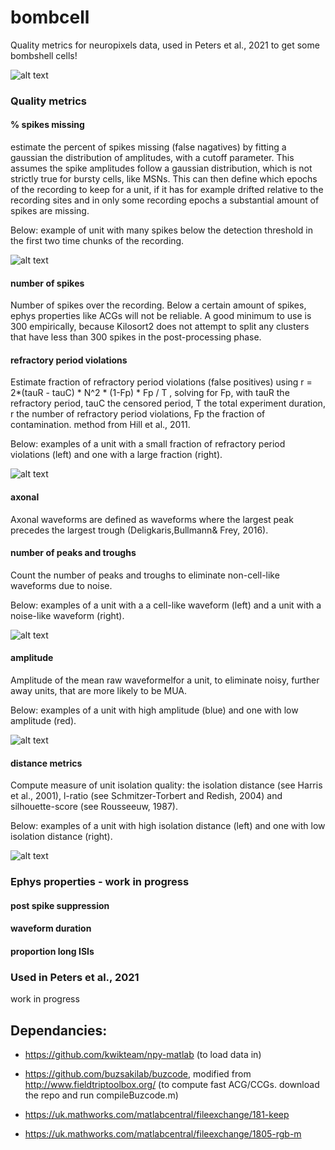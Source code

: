 # bombcell

Quality metrics for neuropixels data, used in Peters et al., 2021 to get some bombshell cells! 

![alt text](https://github.com/Julie-Fabre/bombcell/blob/master/images/bomcell.png?raw=true)


### Quality metrics 

####  % spikes missing 

estimate the percent of spikes missing (false nagatives) by fitting a gaussian the distribution of amplitudes, with a cutoff parameter. This assumes the spike amplitudes follow a gaussian distribution, which is not strictly true for bursty cells, like MSNs. This can then define which epochs of the recording to keep for a unit, if it has for example drifted relative to the recording sites and in only some recording epochs a substantial amount of spikes are missing.

Below: example of unit with many spikes below the detection threshold in the first two time chunks of the recording. 

![alt text](https://github.com/Julie-Fabre/bombcell/blob/master/images/percSpikesMissingDrift.png?raw=true)

#### number of spikes 

Number of spikes over the recording. Below a certain amount of spikes, ephys properties like ACGs will not be reliable. A good minimum to use is 300 empirically, because Kilosort2 does not attempt to split any clusters that have less than 300 spikes in the post-processing phase.


#### refractory period violations

Estimate fraction of refractory period violations (false positives) using  r = 2*(tauR - tauC) * N^2 * (1-Fp) * Fp / T , solving for Fp, with tauR the refractory period, tauC the censored period, T the total experiment duration, r the number of refractory period violations, Fp the fraction of contamination. method from Hill et al., 2011. 

Below: examples of a unit with a small fraction of refractory period violations (left) and one with a large fraction (right).

![alt text](https://github.com/Julie-Fabre/bombcell/blob/master/images/rpv.png?raw=true)

#### axonal

Axonal waveforms are defined as waveforms where the largest peak precedes the largest trough (Deligkaris,Bullmann& Frey, 2016).

#### number of peaks and troughs

Count the number of peaks and troughs to eliminate non-cell-like waveforms due to noise.

Below: examples of a unit with a a cell-like waveform (left) and a unit with a noise-like waveform (right).

![alt text](https://github.com/Julie-Fabre/bombcell/blob/master/images/numberTroughsPeaks.png?raw=true)

#### amplitude 

Amplitude of the mean raw waveformelfor a unit, to eliminate noisy, further away units, that are more likely to be MUA. 

Below: examples of a unit with high amplitude (blue) and one with low amplitude (red).

![alt text](https://github.com/Julie-Fabre/bombcell/blob/master/images/amplitude.png?raw=true)

#### distance metrics  

Compute measure of unit isolation quality: the isolation distance (see Harris et al., 2001), l-ratio (see Schmitzer-Torbert and Redish, 2004) and silhouette-score (see Rousseeuw, 1987). 

Below: examples of a unit with high isolation distance (left) and one with low isolation distance (right).

![alt text](https://github.com/Julie-Fabre/bombcell/blob/master/images/isolationDistance.png?raw=true)

### Ephys properties - work in progress 

#### post spike suppression 

#### waveform duration

#### proportion long ISIs 

### Used in Peters et al., 2021

work in progress

## Dependancies:

- https://github.com/kwikteam/npy-matlab (to load data in)

- https://github.com/buzsakilab/buzcode, modified from http://www.fieldtriptoolbox.org/ (to compute fast ACG/CCGs. download the repo and run compileBuzcode.m)

- https://uk.mathworks.com/matlabcentral/fileexchange/181-keep 

- https://uk.mathworks.com/matlabcentral/fileexchange/1805-rgb-m
